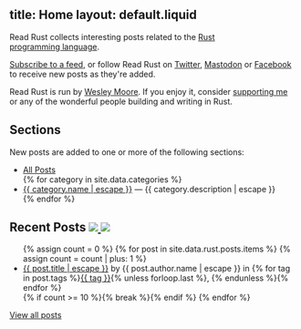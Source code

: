 title: Home
layout: default.liquid
---

Read Rust collects interesting posts related to the [Rust
programming&nbsp;language][rust-lang].

[Subscribe to a feed][feeds], or follow Read Rust on [Twitter], [Mastodon] or
[Facebook] to receive new posts as they're added.

Read Rust is run by [Wesley Moore]. If you enjoy it, consider [supporting
me][Patreon] or any of the wonderful people building and writing in Rust.

## Sections

New posts are added to one or more of the following sections:

<ul>
<li><a href="/all/">All Posts</a></li>
{% for category in site.data.categories %}
<li><a href="{{ category.path }}">{{ category.name | escape }}</a> — {{ category.description | escape }}</li>
{% endfor %}
</ul>
<!-- * [Community](/community/) — regarding the Rust community. -->
<!-- * [Crypto](/crypto/) ? -->
<!-- * [DevOps](/devops/) -->
<!-- * [Talks and Presentations](/talks/) -->
<!-- * [Audio and Music](/audio-and-music/) -->

<h2>
  Recent Posts
  <a class="feedicon" href="/all/feed.rss" title="Read Rust RSS Feed">
    <img src="/images/rss.svg" />
  </a>
  <a class="feedicon" href="/all/feed.json" title="Read Rust JSON Feed">
    <img src="/images/jsonfeed.png" />
  </a>
</h2>

<ul>
{% assign count = 0 %}
{% for post in site.data.rust.posts.items %}
  {% assign count = count | plus: 1 %}
<li>
  <a href="{{ post.url }}">{{ post.title | escape }}</a> by {{ post.author.name | escape }}
  in {% for tag in post.tags %}<a href="/{{ tag | downcase | replace: " ", "-" }}/">{{ tag }}</a>{% unless forloop.last %}, {% endunless %}{% endfor %}
</li>
  {% if count >= 10 %}{% break %}{% endif %}
{% endfor %}
</ul>

[View all posts](/all/)

[feeds]: /about.html#feeds
[rust-lang]: https://www.rust-lang.org/
[RSS]: http://localhost:3000/all/feed.rss
[Twitter]: https://twitter.com/read_rust
[Facebook]: https://www.facebook.com/readrust/
[Mastodon]: https://botsin.space/@readrust
[Patreon]: https://patreon.com/wezm
[Wesley Moore]: http://www.wezm.net/about/
